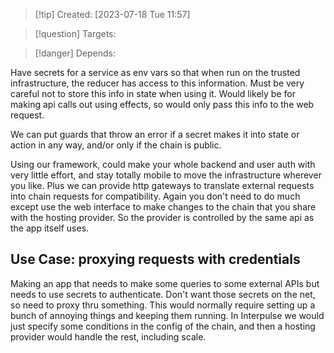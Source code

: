 
>[!tip] Created: [2023-07-18 Tue 11:57]

>[!question] Targets: 

>[!danger] Depends: 

Have secrets for a service as env vars so that when run on the trusted infrastructure, the reducer has access to this information.  Must be very careful not to store this info in state when using it.  Would likely be for making api calls out using effects, so would only pass this info to the web request.

We can put guards that throw an error if a secret makes it into state or action in any way, and/or only if the chain is public.

Using our framework, could make your whole backend and user auth with very little effort, and stay totally mobile to move the infrastructure wherever you like.  Plus we can provide http gateways to translate external requests into chain requests for compatibility.  Again you don't need to do much except use the web interface to make changes to the chain that you share with the hosting provider.  So the provider is controlled by the same api as the app itself uses.

## Use Case: proxying requests with credentials
Making an app that needs to make some queries to some external APIs but needs to use secrets to authenticate.  Don't want those secrets on the net, so need to proxy thru something.  This would normally require setting up a bunch of annoying things and keeping them running.  In Interpulse we would just specify some conditions in the config of the chain, and then a hosting provider would handle the rest, including scale.
